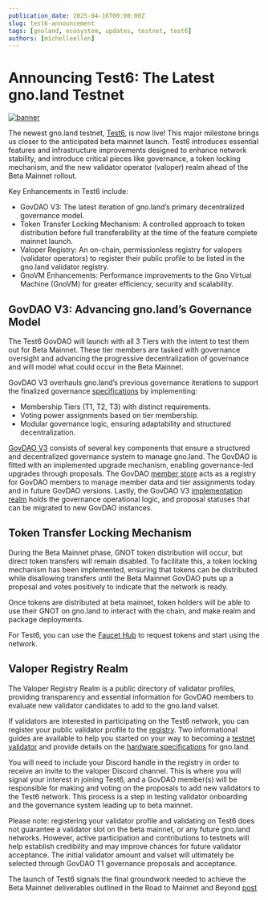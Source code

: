 ```yaml
---
publication_date: 2025-04-16T00:00:00Z
slug: test6-announcement
tags: [gnoland, ecosystem, updates, testnet, test6]
authors: [michelleellen]
---
```


# Announcing Test6: The Latest gno.land Testnet


[![banner](https://gnolang.github.io/blog/2025-04-16_test6-announcement/src/thumbs/banner.jpg)](https://gnolang.github.io/blog/2025-04-16_test6-announcement/src/banner.jpg)

The newest gno.land testnet, [Test6](https://test6.testnets.gno.land/), is now live! This major milestone brings us closer to the anticipated beta mainnet launch. Test6 introduces essential features and infrastructure improvements designed to enhance network stability, and introduce critical pieces like governance, a token locking mechanism, and the new validator operator (valoper) realm ahead of the Beta Mainnet rollout.

Key Enhancements in Test6 include: 

- GovDAO V3: The latest iteration of gno.land’s primary decentralized governance model.
- Token Transfer Locking Mechanism: A controlled approach to token distribution before full transferability at the time of the feature complete mainnet launch.
- Valoper Registry: An on-chain, permissionless registry for valopers (validator operators) to register their public profile to be listed in the gno.land validator registry.
- GnoVM Enhancements: Performance improvements to the Gno Virtual Machine (GnoVM) for greater efficiency, security and scalability.

## GovDAO V3: Advancing gno.land’s Governance Model

The Test6 GovDAO will launch with all 3 Tiers with the intent to test them out for Beta Mainnet. These tier members are tasked with governance oversight and advancing the progressive decentralization of governance and will model what could occur in the Beta Mainnet.

GovDAO V3 overhauls gno.land’s previous governance iterations to support the finalized governance [specifications](https://gist.github.com/jaekwon/918ad325c4c8f7fb5d6e022e33cb7eb3) by implementing:

- Membership Tiers (T1, T2, T3) with distinct requirements.
- Voting power assignments based on tier membership.
- Modular governance logic, ensuring adaptability and structured decentralization.

[GovDAO V3](https://test6.testnets.gno.land/r/gov/dao/) consists of several key components that ensure a structured and decentralized governance system to manage gno.land. The GovDAO is fitted with an implemented upgrade mechanism, enabling governance-led upgrades through proposals. The GovDAO [member store](https://test6.testnets.gno.land/r/gov/dao/v3/memberstore) acts as a registry for GovDAO members to manage member data and tier assignments today and in future GovDAO versions. Lastly, the GovDAO V3 [implementation realm](https://test6.testnets.gno.land/r/gov/dao/v3/impl) holds the governance operational logic, and proposal statuses that can be migrated to new GovDAO instances.

## Token Transfer Locking Mechanism

During the Beta Mainnet phase, GNOT token distribution will occur, but direct token transfers will remain disabled. To facilitate this, a token locking mechanism has been implemented, ensuring that tokens can be distributed while disallowing transfers until the Beta Mainnet GovDAO puts up a proposal and votes positively to indicate that the network is ready.

Once tokens are distributed at beta mainnet, token holders will be able to use their GNOT on gno.land to interact with the chain, and make realm and package deployments.

For Test6, you can use the [Faucet Hub](https://faucet.gno.land/) to request tokens and start using the network.

## Valoper Registry Realm

The Valoper Registry Realm is a public directory of validator profiles, providing transparency and essential information for GovDAO members to evaluate new validator candidates to add to the gno.land valset.

If validators are interested in participating on the Test6 network, you can register your public validator profile to the [registry](https://test6.testnets.gno.land/r/gnoland/valopers). Two informational guides are available to help you started on your way to becoming a [testnet validator](https://gnops.io/articles/guides/become-testnet-validator/) and provide details on the [hardware specifications](https://gnops.io/articles/effective-gnops/validator-specs/) for gno.land.

You will need to include your Discord handle in the registry in order to receive an invite to the valoper Discord channel. This is where you will signal your interest in joining Test6, and a GovDAO member(s) will be responsible for making and voting on the proposals to add new validators to the Test6 network. This process is a step in testing validator onboarding and the governance system leading up to beta mainnet.

Please note: registering your validator profile and validating on Test6 does not guarantee a validator slot on the beta mainnet, or any future gno.land networks. However, active participation and contributions to testnets will help establish credibility and may improve chances for future validator acceptance. The initial validator amount and valset will ultimately be selected through GovDAO T1 governance proposals and acceptance.

The launch of Test6 signals the final groundwork needed to achieve the Beta Mainnet deliverables outlined in the Road to Mainnet and Beyond [post](https://gno.land/r/gnoland/blog:p/road-to-mainnet)
